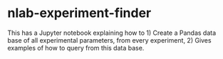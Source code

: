 # nlab-experiment-finder
This has a Jupyter notebook explaining how to 1)  Create a Pandas data base of all experimental parameters, from every experiment, 2) Gives examples of how to query from this data base.

